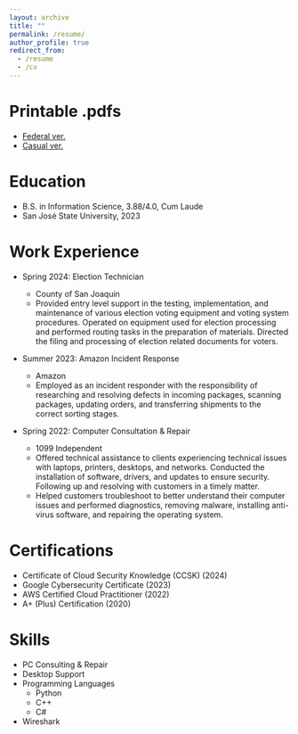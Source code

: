 ```yaml
---
layout: archive
title: ""
permalink: /resume/
author_profile: true
redirect_from:
  - /resume
  - /cv
---
```


Printable .pdfs
======
* [Federal ver.](http://heej-jhj.github.io/files/WTFederalResume.pdf)
* [Casual ver.](http://heej-jhj.github.io/files/WTCasualResume.pdf)

Education
======
* B.S. in Information Science, 3.88/4.0, Cum Laude
* San José State University, 2023

Work Experience
======
* Spring 2024: Election Technician
  * County of San Joaquin
  * Provided entry level support in the testing, implementation, and maintenance of various election voting equipment and voting system procedures. Operated on equipment used for election processing and performed routing tasks in the preparation of materials. Directed the filing and processing of election related documents for voters.

* Summer 2023: Amazon Incident Response
  * Amazon
  * Employed as an incident responder with the responsibility of researching and resolving defects in incoming packages, scanning packages, updating orders, and transferring shipments to the correct sorting stages.

* Spring 2022: Computer Consultation & Repair
  * 1099 Independent
  * Offered technical assistance to clients experiencing technical issues with laptops, printers, desktops, and networks. Conducted the installation of software, drivers, and updates to ensure security. Following up and resolving with customers in a timely matter.
  * Helped customers troubleshoot to better understand their computer issues and performed diagnostics, removing malware, installing anti-virus software, and repairing the operating system.

Certifications
======
* Certificate of Cloud Security Knowledge (CCSK) (2024)
* Google Cybersecurity Certificate (2023)
* AWS Certified Cloud Practitioner (2022)
* A+ (Plus) Certification (2020)

Skills
======
* PC Consulting & Repair
* Desktop Support
* Programming Languages
  * Python
  * C++
  * C#
* Wireshark